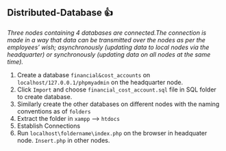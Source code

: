 ## Distributed-Database :+1:
*Three nodes containing 4 databases are connected.The connection is made in a way that data can be transmitted over the nodes as per the employees’ wish; asynchronously (updating data to local nodes via the headquarter) or synchronously (updating data on all nodes at the same time).*

1. Create a database `financial&cost_accounts` on `localhost/127.0.0.1/phpmyadmin` on the headquarter node.
2. Click `Import` and choose `financial_cost_account.sql` file in SQL folder to create database.
3. Similarly create the other databases on different nodes with the naming conventions as of `folders`
4. Extract the folder in `xampp` --> `htdocs`
5. Establish Connections
6. Run `localhost\foldername\index.php` on the browser in headquater node. `Insert.php` in other nodes.
